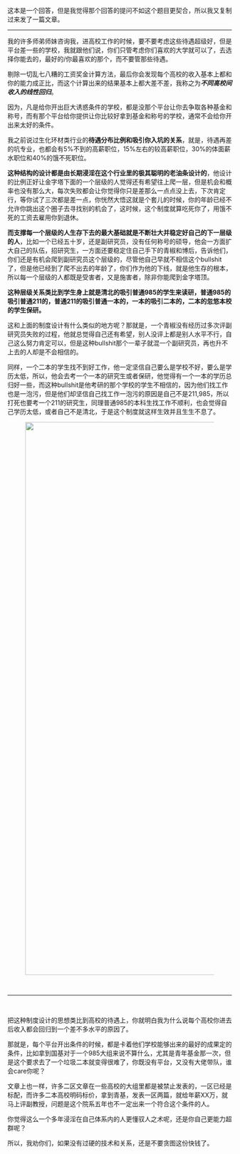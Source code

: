 <p>这本是一个回答，但是我觉得那个回答的提问不如这个题目更契合，所以我又复制过来发了一篇文章。</p><hr/><p>我的许多师弟师妹咨询我，进高校工作的时候，要不要考虑这些待遇超级好，但是平台差一些的学校，我就跟他们说，你们只管考虑你们喜欢的大学就可以了，去选择你能去的，最好的/你最喜欢的那个，而不要管那些待遇。</p><p>剔除一切乱七八糟的工资奖金计算方法，最后你会发现每个高校的收入基本上都和你的能力成正比，而这个计算出来的结果基本上都大差不差，我称之为<b><i>不同高校间收入的线性回归</i></b>。</p><p>因为，凡是给你开出巨大诱惑条件的学校，都是没那个平台让你去争取各种基金和称号，而有那个平台给你提供让你比较好拿到基金和称号的学校，通常不会给你开出来太好的条件。</p><p>我之前说过生化环材类行业的<b>待遇分布比例和吸引你入坑的关系</b>，就是，待遇再差的坑专业，也都会有5%不到的高薪职位，15%左右的较高薪职位，30%的体面薪水职位和40%的饿不死职位。</p><p><b>这种结构的设计都是由长期浸淫在这个行业里的极其聪明的老油条设计的</b>，他设计的比例正好让金字塔下面的一个层级的人觉得还有希望往上爬一层，但是机会和概率也没有那么大，每次失败都会让你觉得你只是差那么一点点没上去，下次肯定行，等你试了三次都是差一点，你恍然大悟这就是个套儿的时候，你的年龄已经不允许你跳出这个圈子去寻找别的机会了，这时候，这个制度就算吃死你了，用饿不死的工资去雇用你到退休。</p><p><b>而支撑每一个层级的人生存下去的最大基础就是不断壮大并稳定好自己的下一层级的人</b>，比如一个已经五十岁，还是副研究员，没有任何称号的硕导，他会一方面扩大自己的队伍，招研究生，一方面还要稳定住自己手下的青椒和博后，告诉他们，你们还是有机会爬到副研究员这个层级的，尽管他自己早就不相信这个bullshit了，但是他已经到了爬不出去的年龄了，你们作为他的下线，就是他生存的根本，所以每一个层级的人都既是受害者，又是施害者，除非你能爬到金字塔顶。</p><p><b>这种层级关系类比到学生身上就是清北的吸引普通985的学生来读研，普通985的吸引普通211的，普通211的吸引普通一本的，一本的吸引二本的，二本的忽悠本校的学生保研。</b></p><p>这和上面的制度设计有什么类似的地方呢？那就是，一个青椒没有经历过多次评副研究员失败的过程，他就总觉得自己还有希望，别人没评上都是别人水平不行，自己这么努力肯定可以，但是这种bullshit那个一辈子就混一个副研究员，再也升不上去的人却是不会相信的。</p><p>同样，一个二本的学生找不到好工作，他一定坚信自己要么是学校不好，要么是学历太低，所以，他会去考一个一本的研究生或者保研，他觉得有一个一本的学历总归好一些，而这种bullshit是他考研的那个学校的学生不相信的，因为他们找工作也是一泡污，但是他们却坚信自己找工作一泡污的原因是自己不是211,985，所以打死也要考一个211的研究生，同理普通985的本科生找工作不顺利，也会觉得自己学历太低，或者自己不是清北，于是这个制度就这样生效并且生生不息了。</p><figure data-size="normal"><img src="https://pic2.zhimg.com/v2-da1e5adf06774ca55cefa630c635d95d_b.jpg" data-rawwidth="1242" data-rawheight="3755" data-size="normal" class="origin_image zh-lightbox-thumb" width="1242" data-original="https://pic2.zhimg.com/v2-da1e5adf06774ca55cefa630c635d95d_r.jpg"/></figure><p class="ztext-empty-paragraph"><br/></p><hr/><p class="ztext-empty-paragraph"><br/></p><p>把这种制度设计的思想类比到高校的待遇上，你就明白我为什么说每个高校你进去后收入都会回归到一个差不多水平的原因了。</p><p>那就是，每个平台开出条件的时候，都是卡着他们学校能够出来的最好的成果定的条件，比如拿到国基对于一个985大组来说不算什么，尤其是青年基金那一次，但是这个要求去了一个垃圾二本就变得很难了，你既没有平台，又没有大佬带队，谁会care你呢？</p><p>文章上也一样，许多二区文章在一些高校的大组里都是被禁止发表的，一区已经是标配，而许多二本高校明码标价，拿到青基，发表一区两篇，就给年薪XX万，就马上评副教授，问题是这个院系五年也不一定出来一个符合这个条件的人。</p><p>你觉得这么一个多年浸淫在自己体系内的人更懂驭人之术呢，还是你自己更能力超群呢？</p><p>所以，我劝你们，如果没有过硬的技术和关系，还是不要贪图这份快钱了。</p>